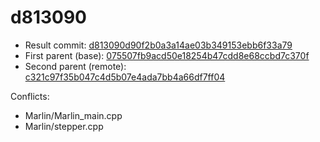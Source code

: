 # d813090
- Result commit: [d813090d90f2b0a3a14ae03b349153ebb6f33a79](https://github.com/MarlinFirmware/Marlin/commit/d813090d90f2b0a3a14ae03b349153ebb6f33a79)
- First parent (base): [075507fb9acd50e18254b47cdd8e68ccbd7c370f](https://github.com/MarlinFirmware/Marlin/commit/075507fb9acd50e18254b47cdd8e68ccbd7c370f)
- Second parent (remote): [c321c97f35b047c4d5b07e4ada7bb4a66df7ff04](https://github.com/MarlinFirmware/Marlin/commit/c321c97f35b047c4d5b07e4ada7bb4a66df7ff04)

Conflicts:
- Marlin/Marlin_main.cpp
- Marlin/stepper.cpp

